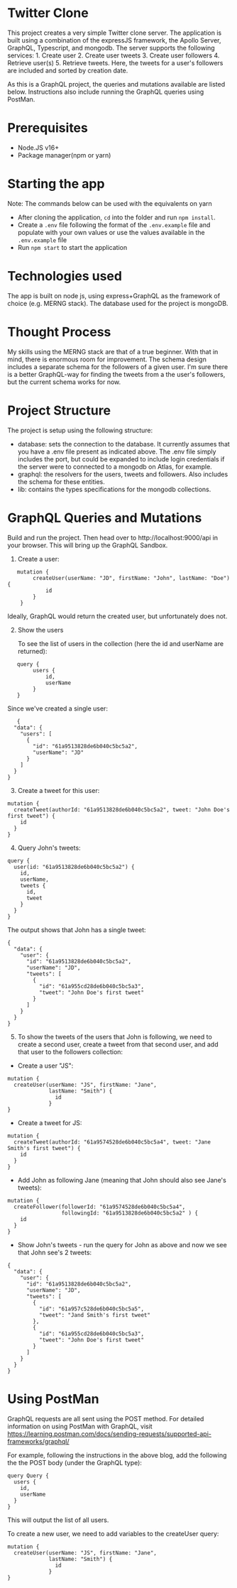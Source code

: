 # Twitter Clone

This project creates a very simple Twitter clone server.  The application is built using a combination of the expressJS framework, the Apollo Server, GraphQL, Typescript, and mongodb.  The server supports the following services:
    1. Create user
    2. Create user tweets
    3. Create user followers
    4. Retrieve user(s)
    5. Retrieve tweets.  Here, the tweets for a user's followers are included and sorted by creation date.
   
As this is a GraphQL project, the queries and mutations available are listed below.  Instructions also include running the GraphQL queries using PostMan.

# Prerequisites

- Node.JS v16+
- Package manager(npm or yarn)

# Starting the app

Note: The commands below can be used with the equivalents on yarn

- After cloning the application, `cd` into the folder and run `npm install`.
- Create a `.env` file following the format of the `.env.example` file and populate with your own values or use the values available in the `.env.example` file
- Run `npm start` to start the application

# Technologies used

The app is built on node js, using express+GraphQL as the framework of choice (e.g. MERNG stack). The database used for the project is mongoDB.

# Thought Process

My skills using the MERNG stack are that of a true beginner.  With that in mind, there is enormous room for improvement.  The schema design includes a separate schema for the followers of a given user.  I'm sure there is a better GraphQL-way for finding the tweets from a the user's followers, but the current schema works for now.

# Project Structure

The project is setup using the following structure:
- database: sets the connection to the database.  It currently assumes that you have a .env file present as indicated above.  The .env file simply includes the port, but could be expanded to include login credentials if the server were to connected to a mongodb on Atlas, for example.
- graphql: the resolvers for the users, tweets and followers.  Also includes the schema for these entities.  
- lib: contains the types specifications for the mongodb collections.

# GraphQL Queries and Mutations

Build and run the project.  Then head over to http://localhost:9000/api in your browser.  This will bring up the GraphQL Sandbox.  

1. Create a user:
```
   mutation {
        createUser(userName: "JD", firstName: "John", lastName: "Doe") {
            id
        }
    }
```
Ideally, GraphQL would return the created user, but unfortunately does not.

2. Show the users
   
   To see the list of users in the collection (here the id and userName are returned):
```
   query {
        users {
            id,
            userName
        }
   }
```
   Since we've created a single user:
```
   {
  "data": {
    "users": [
      {
        "id": "61a9513828de6b040c5bc5a2",
        "userName": "JD"
      }
    ]
  }
}
```

3. Create a tweet for this user:

```
mutation {
  createTweet(authorId: "61a9513828de6b040c5bc5a2", tweet: "John Doe's first tweet") {
    id
  }
}
```

4. Query John's tweets:

```
query {
  user(id: "61a9513828de6b040c5bc5a2") {
    id,
    userName,
    tweets {
      id,
      tweet
    }
  }
}
```

The output shows that John has a single tweet:

```
{
  "data": {
    "user": {
      "id": "61a9513828de6b040c5bc5a2",
      "userName": "JD",
      "tweets": [
        {
          "id": "61a955cd28de6b040c5bc5a3",
          "tweet": "John Doe's first tweet"
        }
      ]
    }
  }
}
```

5. To show the tweets of the users that John is following, we need to create a second user, create a tweet from that second user, and add that user to the followers collection:
   
- Create a user "JS":
  
```
mutation {
  createUser(userName: "JS", firstName: "Jane", 
             lastName: "Smith") {
               id
             }
}
```

- Create a tweet for JS:
  
```
mutation {
  createTweet(authorId: "61a9574528de6b040c5bc5a4", tweet: "Jane Smith's first tweet") {
    id
  }
}
```
- Add John as following Jane (meaning that John should also see Jane's tweets):
  
```
mutation {
  createFollower(followerId: "61a9574528de6b040c5bc5a4",
                 followingId: "61a9513828de6b040c5bc5a2" ) {
    id
  }
}
```

- Show John's tweets - run the query for John as above and now we see that John see's 2 tweets:

```
{
  "data": {
    "user": {
      "id": "61a9513828de6b040c5bc5a2",
      "userName": "JD",
      "tweets": [
        {
          "id": "61a957c528de6b040c5bc5a5",
          "tweet": "Jand Smith's first tweet"
        },
        {
          "id": "61a955cd28de6b040c5bc5a3",
          "tweet": "John Doe's first tweet"
        }
      ]
    }
  }
}
```
  
# Using PostMan

GraphQL requests are all sent using the POST method.  For detailed information on using PostMan with GraphQL, visit https://learning.postman.com/docs/sending-requests/supported-api-frameworks/graphql/

For example, following the instructions in the above blog, add the following the the POST body (under the GraphQL type):

```
query Query {
  users {
    id,
    userName
  }
}
```
This will output the list of all users.

To create a new user, we need to add variables to the createUser query:

```
mutation {
  createUser(userName: "JS", firstName: "Jane", 
             lastName: "Smith") {
               id
             }
}
```

  
